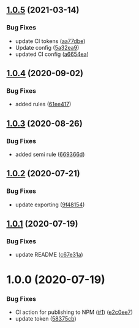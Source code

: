 ## [1.0.5](https://github.com/room-js/eslint-config-ts/compare/v1.0.4...v1.0.5) (2021-03-14)


### Bug Fixes

* update CI tokens ([aa77dbe](https://github.com/room-js/eslint-config-ts/commit/aa77dbe3f191e398d6a78c688dfd11f2a58880de))
* Update config ([5a32ea9](https://github.com/room-js/eslint-config-ts/commit/5a32ea9f1a9b1669f0de1327e5a9438ce7d44c23))
* updated CI config ([a6654ea](https://github.com/room-js/eslint-config-ts/commit/a6654ea8bbd1c48cea0830e52b2e2f7e3964cd53))

## [1.0.4](https://github.com/room-js/eslint-config-ts/compare/v1.0.3...v1.0.4) (2020-09-02)


### Bug Fixes

* added rules ([61ee417](https://github.com/room-js/eslint-config-ts/commit/61ee417794f72a0aeb8beb2ae2ce1cdecda8be98))

## [1.0.3](https://github.com/room-js/eslint-config-ts/compare/v1.0.2...v1.0.3) (2020-08-26)


### Bug Fixes

* added semi rule ([669366d](https://github.com/room-js/eslint-config-ts/commit/669366d384c0788fe8ff5f87cf4f328a8a4dfe13))

## [1.0.2](https://github.com/room-js/eslint-config-ts/compare/v1.0.1...v1.0.2) (2020-07-21)


### Bug Fixes

* update exporting ([9f48154](https://github.com/room-js/eslint-config-ts/commit/9f4815451837dde3af52c3f3006b7d8aaba2f860))

## [1.0.1](https://github.com/room-js/eslint-config-ts/compare/v1.0.0...v1.0.1) (2020-07-19)


### Bug Fixes

* update README ([c67e31a](https://github.com/room-js/eslint-config-ts/commit/c67e31a3b642ba2211d43192dfde2b952fafdf33))

# 1.0.0 (2020-07-19)


### Bug Fixes

* CI action for publishing to NPM ([#1](https://github.com/room-js/eslint-config-ts/issues/1)) ([e2c0ee7](https://github.com/room-js/eslint-config-ts/commit/e2c0ee71216eb1ea2483f21abfcab2c3d3332ae4))
* update token ([58375cb](https://github.com/room-js/eslint-config-ts/commit/58375cb8d658db862a2c594d0d91e9a52286cfff))
